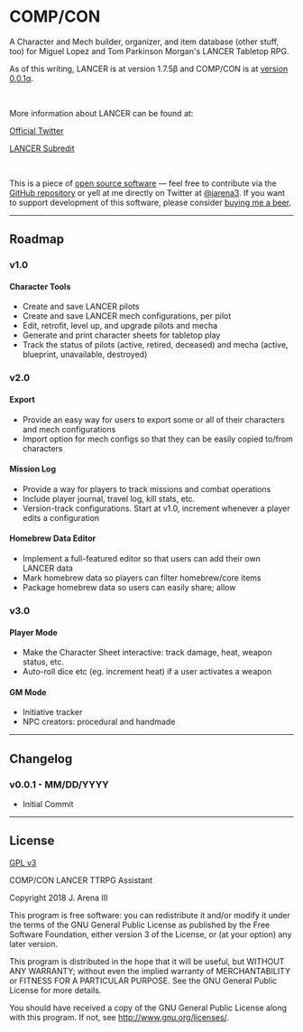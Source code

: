 # COMP/CON
 A Character and Mech builder, organizer, and item database (other stuff, too) for Miguel Lopez and Tom Parkinson Morgan's LANCER Tabletop RPG.
 
 As of this writing, LANCER is at version 1.7.5β and COMP/CON is at [version 0.0.1α](#Changelog).

<br>

 More information about LANCER can be found at: 

 [Official Twitter](https://twitter.com/lancer_rpg)

 [LANCER Subredit](https://www.reddit.com/r/LancerRPG/)

 <br>

 This is a piece of [open source software](#License) — feel free to contribute via the [GitHub repository](#) or yell at me directly on Twitter at [@jarena3](https://www.twitter.com/jarena3). If you want to support development of this software, please consider [buying me a beer](buymeacoff.ee/a7xoLjHfG).

---
## Roadmap
### v1.0
#### Character Tools
 - Create and save LANCER pilots
 - Create and save LANCER mech configurations, per pilot
 - Edit, retrofit, level up, and upgrade pilots and mecha
 - Generate and print character sheets for tabletop play
 - Track the status of pilots (active, retired, deceased) and mecha (active, blueprint, unavailable, destroyed)

### v2.0
#### Export
 - Provide an easy way for users to export some or all of their characters and mech configurations
 - Import option for mech configs so that they can be easily copied to/from characters
#### Mission Log
 - Provide a way for players to track missions and combat operations
 - Include player journal, travel log, kill stats, etc.
 - Version-track configurations. Start at v1.0, increment whenever a player edits a configuration
#### Homebrew Data Editor
 - Implement a full-featured editor so that users can add their own LANCER data
 - Mark homebrew data so players can filter homebrew/core items
 - Package homebrew data so users can easily share; allow 

### v3.0
#### Player Mode
 - Make the Character Sheet interactive: track damage, heat, weapon status, etc.
 - Auto-roll dice etc (eg. increment heat) if a user activates a weapon
#### GM Mode
 - Initiative tracker
 - NPC creators: procedural and handmade
---
## Changelog
### v0.0.1 - MM/DD/YYYY
- Initial Commit
---
## License
[GPL v3](LICENSE.md)

COMP/CON LANCER TTRPG Assistant

Copyright 2018  J. Arena III

This program is free software: you can redistribute it and/or modify
it under the terms of the GNU General Public License as published by
the Free Software Foundation, either version 3 of the License, or
(at your option) any later version.

This program is distributed in the hope that it will be useful,
but WITHOUT ANY WARRANTY; without even the implied warranty of
MERCHANTABILITY or FITNESS FOR A PARTICULAR PURPOSE.  See the
GNU General Public License for more details.

You should have received a copy of the GNU General Public License
along with this program.  If not, see <http://www.gnu.org/licenses/>.

